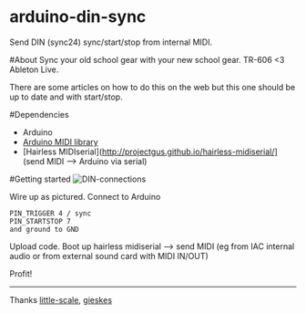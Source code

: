 arduino-din-sync
================

Send DIN (sync24) sync/start/stop from internal MIDI.

#About
Sync your old school gear with your new school gear. TR-606 <3 Ableton Live.

There are some articles on how to do this on the web but this one should be up to date and with start/stop.

#Dependencies
* Arduino
* [Arduino MIDI library](http://playground.arduino.cc/Main/MIDILibrary)
* [Hairless MIDIserial](http://projectgus.github.io/hairless-midiserial/] (send MIDI –> Arduino via serial)

#Getting started
![DIN-connections](http://gieskes.nl/master-clock-generator/images/sync24-Schematics.gif)

Wire up as pictured. Connect to Arduino 

    PIN_TRIGGER 4 / sync
    PIN_STARTSTOP 7 
    and ground to GND

Upload code. Boot up hairless midiserial –> send MIDI 
(eg from IAC internal audio or from external sound card with MIDI IN/OUT)

Profit!

---
Thanks [little-scale](http://little-scale.blogspot.se/), [gieskes](http://acid-byte.com/AcidByte/?page_id=65)
